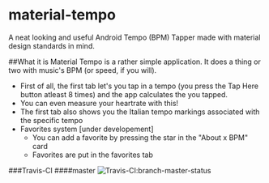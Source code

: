 # material-tempo
A neat looking and useful Android Tempo (BPM) Tapper made with material design standards in mind.

##What it is
Material Tempo is a rather simple application. It does a thing or two with music's BPM (or speed, if you will).
 - First of all, the first tab let's you tap in a tempo
 (you press the Tap Here button atleast 8 times)
 and the app calculates the you tapped.
  - You can even measure your heartrate with this!
  - The first tab also shows you the Italian tempo markings associated with the specific tempo
 - Favorites system [under developement]
   - You can add a favorite by pressing the star in the "About x BPM" card
   - Favorites are put in the favorites tab
   
###Travis-CI
####master ![Travis-CI:branch-master-status](https://travis-ci.org/ollpu/material-tempo.svg?branch=master)
